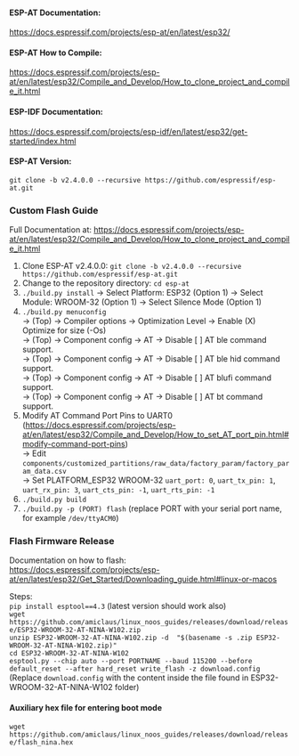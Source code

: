 #### ESP-AT Documentation:
https://docs.espressif.com/projects/esp-at/en/latest/esp32/  
#### ESP-AT How to Compile:
https://docs.espressif.com/projects/esp-at/en/latest/esp32/Compile_and_Develop/How_to_clone_project_and_compile_it.html  
#### ESP-IDF Documentation:
https://docs.espressif.com/projects/esp-idf/en/latest/esp32/get-started/index.html  
#### ESP-AT Version:
`git clone -b v2.4.0.0 --recursive https://github.com/espressif/esp-at.git`  

### Custom Flash Guide

Full Documentation at: https://docs.espressif.com/projects/esp-at/en/latest/esp32/Compile_and_Develop/How_to_clone_project_and_compile_it.html  

1. Clone ESP-AT v2.4.0.0: `git clone -b v2.4.0.0 --recursive https://github.com/espressif/esp-at.git`  
2. Change to the repository directory: `cd esp-at`  
3. `./build.py install` -> Select Platform: ESP32 (Option 1) -> Select Module: WROOM-32 (Option 1) -> Select Silence Mode (Option 1)  
4. `./build.py menuconfig`  
   -> (Top) -> Compiler options -> Optimization Level -> Enable (X) Optimize for size (-Os)  
   -> (Top) -> Component config -> AT -> Disable [ ] AT ble command support.  
   -> (Top) -> Component config -> AT -> Disable [ ] AT ble hid command support.  
   -> (Top) -> Component config -> AT -> Disable [ ] AT blufi command support.  
   -> (Top) -> Component config -> AT -> Disable [ ] AT bt command support.  
6. Modify AT Command Port Pins to UART0  
   (https://docs.espressif.com/projects/esp-at/en/latest/esp32/Compile_and_Develop/How_to_set_AT_port_pin.html#modify-command-port-pins)  
   -> Edit `components/customized_partitions/raw_data/factory_param/factory_param_data.csv`  
   -> Set PLATFORM_ESP32 WROOM-32 `uart_port: 0`, `uart_tx_pin: 1`, `uart_rx_pin: 3`, `uart_cts_pin: -1`, `uart_rts_pin: -1`  
8. `./build.py build`  
9. `./build.py -p (PORT) flash` (replace PORT with your serial port name, for example `/dev/ttyACM0`)  

### Flash Firmware Release

Documentation on how to flash:  
https://docs.espressif.com/projects/esp-at/en/latest/esp32/Get_Started/Downloading_guide.html#linux-or-macos  

Steps:  
`pip install esptool==4.3` (latest version should work also)  
`wget https://github.com/amiclaus/linux_noos_guides/releases/download/release/ESP32-WROOM-32-AT-NINA-W102.zip`  
`unzip ESP32-WROOM-32-AT-NINA-W102.zip -d  "$(basename -s .zip ESP32-WROOM-32-AT-NINA-W102.zip)"`  
`cd ESP32-WROOM-32-AT-NINA-W102`  
`esptool.py --chip auto --port PORTNAME --baud 115200 --before default_reset --after hard_reset write_flash -z download.config`  
(Replace `download.config` with the content inside the file found in ESP32-WROOM-32-AT-NINA-W102 folder)  

#### Auxiliary hex file for entering boot mode

`wget https://github.com/amiclaus/linux_noos_guides/releases/download/release/flash_nina.hex`  

